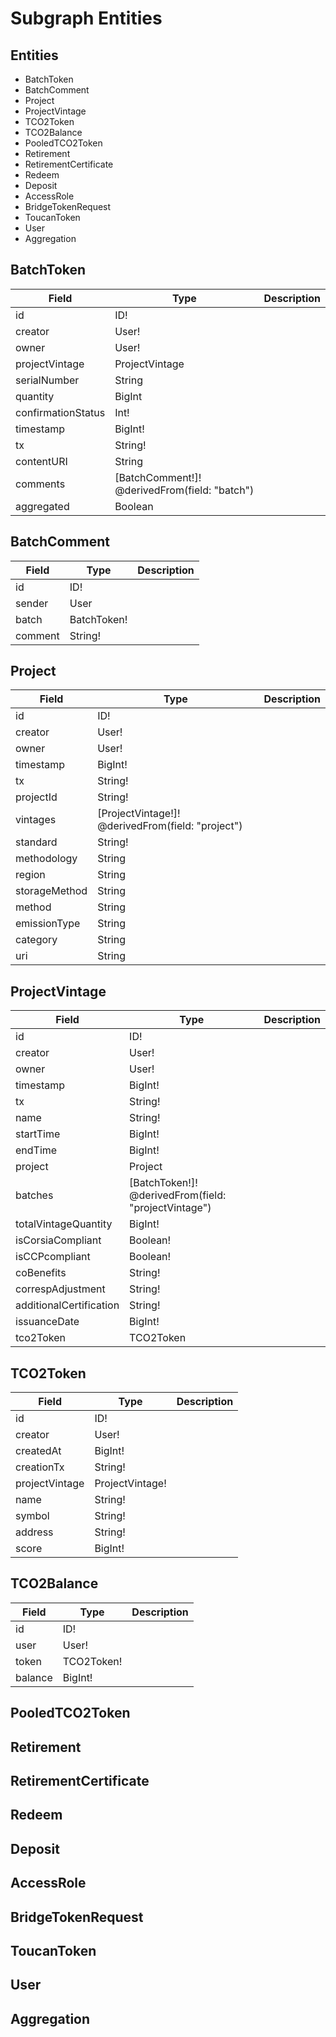 # Subgraph Entities

## Entities

* BatchToken
* BatchComment
* Project
* ProjectVintage
* TCO2Token
* TCO2Balance
* PooledTCO2Token
* Retirement
* RetirementCertificate
* Redeem
* Deposit
* AccessRole
* BridgeTokenRequest
* ToucanToken
* User
* Aggregation

## BatchToken
| Field | Type | Description | 
| --- | --- | --- | 
| id | ID! | |
| creator | User! | 
| owner | User! | | 
| projectVintage | ProjectVintage | | 
| serialNumber | String | |
| quantity | BigInt | |
| confirmationStatus | Int! | |
| timestamp | BigInt! | |
| tx | String! | | 
| contentURI | String | | 
| comments | [BatchComment!]! @derivedFrom(field: "batch") | | 
| aggregated | Boolean | | 


## BatchComment
| Field | Type | Description | 
| --- | --- | --- |
| id | ID! | | 
| sender | User | | 
| batch | BatchToken! | |
| comment | String! | |

## Project
| Field | Type | Description |
| --- | --- | --- | 
| id | ID! | | 
| creator | User!
| owner | User!
| timestamp | BigInt!
| tx | String!
| projectId | String!
| vintages | [ProjectVintage!]! @derivedFrom(field: "project")
| standard | String!
| methodology  |String
| region | String
| storageMethod | String
| method | String
| emissionType | String
| category | String
| uri | String

## ProjectVintage
| Field | Type | Description |
| --- | --- | --- | 
| id | ID!
| creator | User!
| owner | User!
| timestamp | BigInt!
| tx | String!
| name | String!
| startTime | BigInt!
| endTime | BigInt!
| project | Project
| batches | [BatchToken!]! @derivedFrom(field: "projectVintage")
| totalVintageQuantity | BigInt!
| isCorsiaCompliant | Boolean!
| isCCPcompliant | Boolean!
| coBenefits | String!
| correspAdjustment | String!
| additionalCertification | String!
| issuanceDate | BigInt!
| tco2Token | TCO2Token

## TCO2Token
| Field | Type | Description |
| --- | --- | --- | 
| id | ID!
| creator | User!
| createdAt | BigInt!
| creationTx | String!
| projectVintage | ProjectVintage!
| name | String!
| symbol | String!
| address | String!
| score | BigInt!

## TCO2Balance
| Field | Type | Description |
| --- | --- | --- | 
| id | ID!
| user | User!
| token | TCO2Token!
| balance | BigInt!

## PooledTCO2Token

## Retirement

## RetirementCertificate

## Redeem

## Deposit

## AccessRole

## BridgeTokenRequest

## ToucanToken

## User

## Aggregation











